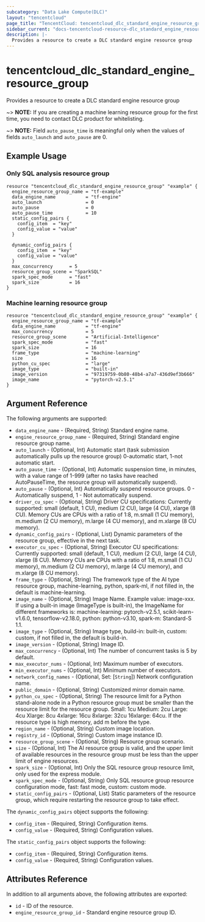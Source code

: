 ```yaml
---
subcategory: "Data Lake Compute(DLC)"
layout: "tencentcloud"
page_title: "TencentCloud: tencentcloud_dlc_standard_engine_resource_group"
sidebar_current: "docs-tencentcloud-resource-dlc_standard_engine_resource_group"
description: |-
  Provides a resource to create a DLC standard engine resource group
---
```


# tencentcloud_dlc_standard_engine_resource_group

Provides a resource to create a DLC standard engine resource group

~> **NOTE:** If you are creating a machine learning resource group for the first time, you need to contact DLC product for whitelisting.

~> **NOTE:** Field `auto_pause_time` is meaningful only when the values ​​of fields `auto_launch` and `auto_pause` are 0.

## Example Usage

### Only SQL analysis resource group

```hcl
resource "tencentcloud_dlc_standard_engine_resource_group" "example" {
  engine_resource_group_name = "tf-example"
  data_engine_name           = "tf-engine"
  auto_launch                = 0
  auto_pause                 = 0
  auto_pause_time            = 10
  static_config_pairs {
    config_item  = "key"
    config_value = "value"
  }

  dynamic_config_pairs {
    config_item  = "key"
    config_value = "value"
  }
  max_concurrency      = 5
  resource_group_scene = "SparkSQL"
  spark_spec_mode      = "fast"
  spark_size           = 16
}
```

### Machine learning resource group

```hcl
resource "tencentcloud_dlc_standard_engine_resource_group" "example" {
  engine_resource_group_name = "tf-example"
  data_engine_name           = "tf-engine"
  max_concurrency            = 5
  resource_group_scene       = "Artificial-Intelligence"
  spark_spec_mode            = "fast"
  spark_size                 = 16
  frame_type                 = "machine-learning"
  size                       = 16
  python_cu_spec             = "large"
  image_type                 = "built-in"
  image_version              = "97319759-0b80-48b4-a7a7-436d9ef3b666"
  image_name                 = "pytorch-v2.5.1"
}
```

## Argument Reference

The following arguments are supported:

* `data_engine_name` - (Required, String) Standard engine name.
* `engine_resource_group_name` - (Required, String) Standard engine resource group name.
* `auto_launch` - (Optional, Int) Automatic start (task submission automatically pulls up the resource group) 0-automatic start, 1-not automatic start.
* `auto_pause_time` - (Optional, Int) Automatic suspension time, in minutes, with a value range of 1-999 (after no tasks have reached AutoPauseTime, the resource group will automatically suspend).
* `auto_pause` - (Optional, Int) Automatically suspend resource groups. 0 - Automatically suspend, 1 - Not automatically suspend.
* `driver_cu_spec` - (Optional, String) Driver CU specifications: Currently supported: small (default, 1 CU), medium (2 CU), large (4 CU), xlarge (8 CU). Memory CUs are CPUs with a ratio of 1:8, m.small (1 CU memory), m.medium (2 CU memory), m.large (4 CU memory), and m.xlarge (8 CU memory).
* `dynamic_config_pairs` - (Optional, List) Dynamic parameters of the resource group, effective in the next task.
* `executor_cu_spec` - (Optional, String) Executor CU specifications: Currently supported: small (default, 1 CU), medium (2 CU), large (4 CU), xlarge (8 CU). Memory CUs are CPUs with a ratio of 1:8, m.small (1 CU memory), m.medium (2 CU memory), m.large (4 CU memory), and m.xlarge (8 CU memory).
* `frame_type` - (Optional, String) The framework type of the AI type resource group, machine-learning, python, spark-ml, if not filled in, the default is machine-learning.
* `image_name` - (Optional, String) Image Name. 
Example value: image-xxx. If using a built-in image (ImageType is built-in), the ImageName for different frameworks is: machine-learning: pytorch-v2.5.1, scikit-learn-v1.6.0, tensorflow-v2.18.0, python: python-v3.10, spark-m: Standard-S 1.1.
* `image_type` - (Optional, String) Image type, build-in: built-in, custom: custom, if not filled in, the default is build-in.
* `image_version` - (Optional, String) Image ID.
* `max_concurrency` - (Optional, Int) The number of concurrent tasks is 5 by default.
* `max_executor_nums` - (Optional, Int) Maximum number of executors.
* `min_executor_nums` - (Optional, Int) Minimum number of executors.
* `network_config_names` - (Optional, Set: [`String`]) Network configuration name.
* `public_domain` - (Optional, String) Customized mirror domain name.
* `python_cu_spec` - (Optional, String) The resource limit for a Python stand-alone node in a Python resource group must be smaller than the resource limit for the resource group. Small: 1cu Medium: 2cu Large: 4cu Xlarge: 8cu 4xlarge: 16cu 8xlarge: 32cu 16xlarge: 64cu. If the resource type is high memory, add m before the type.
* `region_name` - (Optional, String) Custom image location.
* `registry_id` - (Optional, String) Custom image instance ID.
* `resource_group_scene` - (Optional, String) Resource group scenario.
* `size` - (Optional, Int) The AI resource group is valid, and the upper limit of available resources in the resource group must be less than the upper limit of engine resources.
* `spark_size` - (Optional, Int) Only the SQL resource group resource limit, only used for the express module.
* `spark_spec_mode` - (Optional, String) Only SQL resource group resource configuration mode, fast: fast mode, custom: custom mode.
* `static_config_pairs` - (Optional, List) Static parameters of the resource group, which require restarting the resource group to take effect.

The `dynamic_config_pairs` object supports the following:

* `config_item` - (Required, String) Configuration items.
* `config_value` - (Required, String) Configuration values.

The `static_config_pairs` object supports the following:

* `config_item` - (Required, String) Configuration items.
* `config_value` - (Required, String) Configuration values.

## Attributes Reference

In addition to all arguments above, the following attributes are exported:

* `id` - ID of the resource.
* `engine_resource_group_id` - Standard engine resource group ID.


